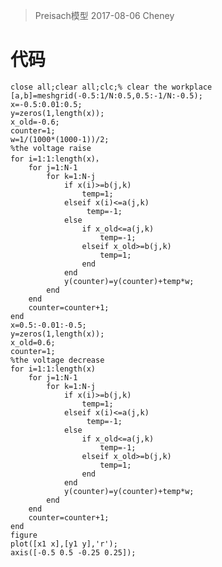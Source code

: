 > Preisach模型
> 2017-08-06
> Cheney
# 代码
    close all;clear all;clc;% clear the workplace
    [a,b]=meshgrid(-0.5:1/N:0.5,0.5:-1/N:-0.5);
    x=-0.5:0.01:0.5;
    y=zeros(1,length(x));
    x_old=-0.6;
    counter=1;
    w=1/(1000*(1000-1))/2;
    %the voltage raise
    for i=1:1:length(x)，
        for j=1:N-1
            for k=1:N-j
                if x(i)>=b(j,k)
                    temp=1;
                elseif x(i)<=a(j,k)
                     temp=-1;
                else
                    if x_old<=a(j,k)
                        temp=-1;
                    elseif x_old>=b(j,k)
                        temp=1;
                    end
                end
                y(counter)=y(counter)+temp*w;
            end
        end
        counter=counter+1;
    end
    x=0.5:-0.01:-0.5;
    y=zeros(1,length(x));
    x_old=0.6;
    counter=1;
    %the voltage decrease
    for i=1:1:length(x)
        for j=1:N-1
            for k=1:N-j
                if x(i)>=b(j,k)
                    temp=1;
                elseif x(i)<=a(j,k)
                     temp=-1;
                else
                    if x_old<=a(j,k)
                        temp=-1;
                    elseif x_old>=b(j,k)
                        temp=1;
                    end
                end
                y(counter)=y(counter)+temp*w;
            end
        end
        counter=counter+1;
    end
    figure
    plot([x1 x],[y1 y],'r');
    axis([-0.5 0.5 -0.25 0.25]);
